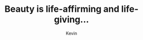 ---
layout: post
title:  "Beauty is life-affirming and life-giving..."
type: quote
author: Kevin
quote: Beauty is life-affirming and life-giving. If cut off from beauty, you will feel its removal as a retraction of life.
quoted: Fr. James Neilson
---